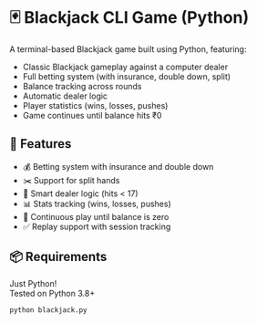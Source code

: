 # 🃏 Blackjack CLI Game (Python)

A terminal-based Blackjack game built using Python, featuring:

- Classic Blackjack gameplay against a computer dealer
- Full betting system (with insurance, double down, split)
- Balance tracking across rounds
- Automatic dealer logic
- Player statistics (wins, losses, pushes)
- Game continues until balance hits ₹0

## 🚀 Features

- 💰 Betting system with insurance and double down
- ✂️ Support for split hands
- 🧠 Smart dealer logic (hits < 17)
- 📊 Stats tracking (wins, losses, pushes)
- 🔁 Continuous play until balance is zero
- ✅ Replay support with session tracking

## 📦 Requirements

Just Python!  
Tested on Python 3.8+

```bash
python blackjack.py
